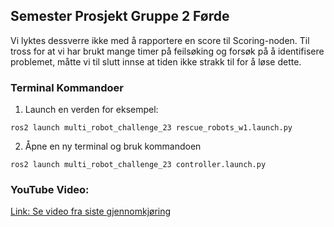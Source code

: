 ## Semester Prosjekt Gruppe 2 Førde

Vi lyktes dessverre ikke med å rapportere en score til Scoring-noden. 
Til tross for at vi har brukt mange timer på feilsøking og forsøk på å identifisere problemet, 
måtte vi til slutt innse at tiden ikke strakk til for å løse dette.

### Terminal Kommandoer

1. Launch en verden for eksempel:
```
ros2 launch multi_robot_challenge_23 rescue_robots_w1.launch.py
```
2. Åpne en ny terminal og bruk kommandoen
```
ros2 launch multi_robot_challenge_23 controller.launch.py
```

### YouTube Video: 
[Link: Se video fra siste gjennomkjøring](https://www.youtube.com/watch?v=G3LpK3-0h90)

